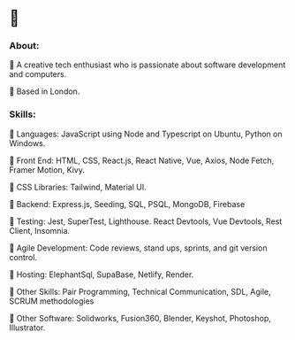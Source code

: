 <div> 
 <h1>👋</h1>
  <h3>About:</h3>
 <p>
  🌱  A creative tech enthusiast who is passionate about software development and computers.
 </p>
  <p>
  📍  Based in London.
 </p>
  <h3>Skills:</h3>
  <p>
  🔹  Languages: JavaScript using Node and Typescript on Ubuntu, Python on Windows.
  
  🔸  Front End: HTML, CSS, React.js, React Native, Vue, Axios, Node Fetch, Framer Motion, Kivy.
  
  🔹  CSS Libraries: Tailwind, Material UI.
  
  🔸  Backend: Express.js, Seeding, SQL, PSQL, MongoDB, Firebase 
  
  🔹  Testing: Jest, SuperTest, Lighthouse. React Devtools, Vue Devtools, Rest Client, Insomnia.
  
  🔸  Agile Development: Code reviews, stand ups, sprints, and git version control.
  
  🔹  Hosting: ElephantSql, SupaBase, Netlify, Render.
  
  🔸  Other Skills: Pair Programming, Technical Communication, SDL, Agile, SCRUM methodologies
  
  🔹  Other Software: Solidworks, Fusion360, Blender, Keyshot, Photoshop, Illustrator. 
  </p>
</div>



<!--
**27Stanley/27Stanley** is a ✨ _special_ ✨ repository because its `README.md` (this file) appears on your GitHub profile.

Here are some ideas to get you started:

- 🔭 I’m currently working on ...
- 🌱 I’m currently learning ...
- 👯 I’m looking to collaborate on ...
- 🤔 I’m looking for help with ...
- 💬 Ask me about ...
- 📫 How to reach me: ...
- 😄 Pronouns: ...
- ⚡ Fun fact: ...
-->
